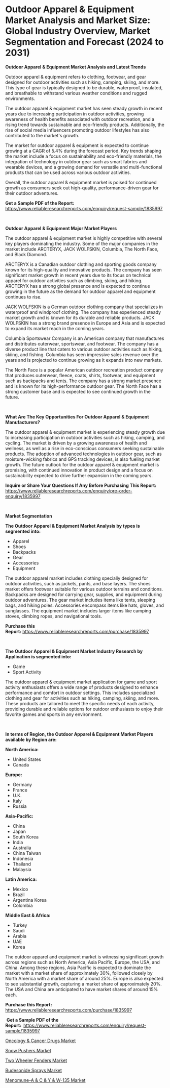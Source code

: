 <p><h1>Outdoor Apparel & Equipment Market Analysis and Market Size: Global Industry Overview, Market Segmentation and Forecast (2024 to 2031)</h1></p><p><strong>Outdoor Apparel & Equipment Market Analysis and Latest Trends</strong></p>
<p><p>Outdoor apparel & equipment refers to clothing, footwear, and gear designed for outdoor activities such as hiking, camping, skiing, and more. This type of gear is typically designed to be durable, waterproof, insulated, and breathable to withstand various weather conditions and rugged environments.</p><p>The outdoor apparel & equipment market has seen steady growth in recent years due to increasing participation in outdoor activities, growing awareness of health benefits associated with outdoor recreation, and a rising trend towards sustainable and eco-friendly products. Additionally, the rise of social media influencers promoting outdoor lifestyles has also contributed to the market's growth.</p><p>The market for outdoor apparel & equipment is expected to continue growing at a CAGR of 5.4% during the forecast period. Key trends shaping the market include a focus on sustainability and eco-friendly materials, the integration of technology in outdoor gear such as smart fabrics and wearable devices, and a growing demand for versatile and multi-functional products that can be used across various outdoor activities.</p><p>Overall, the outdoor apparel & equipment market is poised for continued growth as consumers seek out high-quality, performance-driven gear for their outdoor adventures.</p></p>
<p><strong>Get a Sample PDF of the Report:&nbsp;</strong> <a href="https://www.reliableresearchreports.com/enquiry/request-sample/1835997">https://www.reliableresearchreports.com/enquiry/request-sample/1835997</a></p>
<p>&nbsp;</p>
<p><strong>Outdoor Apparel & Equipment Major Market Players</strong></p>
<p><p>The outdoor apparel & equipment market is highly competitive with several key players dominating the industry. Some of the major companies in the market include ARCTERYX, JACK WOLFSKIN, Columbia, The North Face, and Black Diamond.</p><p>ARCTERYX is a Canadian outdoor clothing and sporting goods company known for its high-quality and innovative products. The company has seen significant market growth in recent years due to its focus on technical apparel for outdoor activities such as climbing, skiing, and hiking. ARCTERYX has a strong global presence and is expected to continue growing in the future as the demand for outdoor apparel and equipment continues to rise.</p><p>JACK WOLFSKIN is a German outdoor clothing company that specializes in waterproof and windproof clothing. The company has experienced steady market growth and is known for its durable and reliable products. JACK WOLFSKIN has a strong brand presence in Europe and Asia and is expected to expand its market reach in the coming years.</p><p>Columbia Sportswear Company is an American company that manufactures and distributes outerwear, sportswear, and footwear. The company has a diverse product line that caters to various outdoor activities such as hiking, skiing, and fishing. Columbia has seen impressive sales revenue over the years and is projected to continue growing as it expands into new markets.</p><p>The North Face is a popular American outdoor recreation product company that produces outerwear, fleece, coats, shirts, footwear, and equipment such as backpacks and tents. The company has a strong market presence and is known for its high-performance outdoor gear. The North Face has a strong customer base and is expected to see continued growth in the future.</p></p>
<p>&nbsp;</p>
<p><strong>What Are The Key Opportunities For Outdoor Apparel & Equipment Manufacturers?</strong></p>
<p><p>The outdoor apparel & equipment market is experiencing steady growth due to increasing participation in outdoor activities such as hiking, camping, and cycling. The market is driven by a growing awareness of health and wellness, as well as a rise in eco-conscious consumers seeking sustainable products. The adoption of advanced technologies in outdoor gear, such as moisture-wicking fabrics and GPS tracking devices, is also fueling market growth. The future outlook for the outdoor apparel & equipment market is promising, with continued innovation in product design and a focus on sustainability expected to drive further expansion in the coming years.</p></p>
<p><strong>Inquire or Share Your Questions If Any Before Purchasing This Report:</strong> <a href="https://www.reliableresearchreports.com/enquiry/pre-order-enquiry/1835997">https://www.reliableresearchreports.com/enquiry/pre-order-enquiry/1835997</a></p>
<p>&nbsp;</p>
<p><strong>Market Segmentation</strong></p>
<p><strong>The Outdoor Apparel & Equipment Market Analysis by types is segmented into:</strong></p>
<p><ul><li>Apparel</li><li>Shoes</li><li>Backpacks</li><li>Gear</li><li>Accessories</li><li>Equipment</li></ul></p>
<p><p>The outdoor apparel market includes clothing specially designed for outdoor activities, such as jackets, pants, and base layers. The shoes market offers footwear suitable for various outdoor terrains and conditions. Backpacks are designed for carrying gear, supplies, and equipment during outdoor adventures. The gear market includes items like tents, sleeping bags, and hiking poles. Accessories encompass items like hats, gloves, and sunglasses. The equipment market includes larger items like camping stoves, climbing ropes, and navigational tools.</p></p>
<p><strong>Purchase this Report:&nbsp;</strong><a href="https://www.reliableresearchreports.com/purchase/1835997">https://www.reliableresearchreports.com/purchase/1835997</a></p>
<p>&nbsp;</p>
<p><strong>The Outdoor Apparel & Equipment Market Industry Research by Application is segmented into:</strong></p>
<p><ul><li>Game</li><li>Sport Activity</li></ul></p>
<p><p>The outdoor apparel & equipment market application for game and sport activity enthusiasts offers a wide range of products designed to enhance performance and comfort in outdoor settings. This includes specialized clothing and gear for activities such as hiking, camping, skiing, and more. These products are tailored to meet the specific needs of each activity, providing durable and reliable options for outdoor enthusiasts to enjoy their favorite games and sports in any environment.</p></p>
<p>&nbsp;</p>
<p><strong>In terms of Region, the Outdoor Apparel & Equipment Market Players available by Region are:</strong></p>
<p>
    <p> <strong> North America: </strong>
        <ul>
            <li>United States</li>
            <li>Canada</li>
        </ul>
        </p> 
    <p> <strong> Europe: </strong>
        <ul>
            <li>Germany</li>
            <li>France</li>
            <li>U.K.</li>
            <li>Italy</li>
            <li>Russia</li>
        </ul>
        </p> 
    <p> <strong> Asia-Pacific: </strong>
        <ul>
            <li>China</li>
            <li>Japan</li>
            <li>South Korea</li>
            <li>India</li>
            <li>Australia</li>
            <li>China Taiwan</li>
            <li>Indonesia</li>
            <li>Thailand</li>
            <li>Malaysia</li>
        </ul>
        </p> 
    <p> <strong> Latin America: </strong>
        <ul>
            <li>Mexico</li>
            <li>Brazil</li>
            <li>Argentina Korea</li>
            <li>Colombia</li>
        </ul>
        </p> 
    <p> <strong> Middle East & Africa: </strong>
        <ul>
            <li>Turkey</li>
            <li>Saudi</li>
            <li>Arabia</li>
            <li>UAE</li>
            <li>Korea</li>
        </ul>
    </p>
    </p>
<p><p>The outdoor apparel and equipment market is witnessing significant growth across regions such as North America, Asia Pacific, Europe, the USA, and China. Among these regions, Asia Pacific is expected to dominate the market with a market share of approximately 30%, followed closely by North America with a market share of around 25%. Europe is also expected to see substantial growth, capturing a market share of approximately 20%. The USA and China are anticipated to have market shares of around 15% each.</p></p>
<p><strong>Purchase this Report: </strong><a href="https://www.reliableresearchreports.com/purchase/1835997">https://www.reliableresearchreports.com/purchase/1835997</a></p>
<p>&nbsp;<strong>Get a Sample PDF of the Report:&nbsp;&nbsp;</strong><a href="https://www.reliableresearchreports.com/enquiry/request-sample/1835997">https://www.reliableresearchreports.com/enquiry/request-sample/1835997</a></p>
<p><strong></strong></p>
<p><p><a href="https://medium.com/@christinascott1938/oncology-amp-cancer-drugs-market-insights-into-market-cagr-market-trends-and-growth-strategies-507f0b209e29">Oncology & Cancer Drugs Market</a></p><p><a href="https://issuu.com/reportprime-2/docs/snow-pushers-market-size-2030.pptx">Snow Pushers Market</a></p><p><a href="https://issuu.com/reportprime-2/docs/two-wheeler-fenders-market-size-2030.pptx">Two Wheeler Fenders Market</a></p><p><a href="https://medium.com/@christinascott1938/budesonide-sprays-market-the-key-to-successful-business-strategy-forecast-till-2031-e5a67b53d090">Budesonide Sprays Market</a></p><p><a href="https://medium.com/@christinascott1938/menomune-a-amp-c-amp-y-amp-w-135-market-trends-and-market-analysis-forecasted-for-period-8d335f9f7375">Menomune-A & C & Y & W-135 Market</a></p></p>